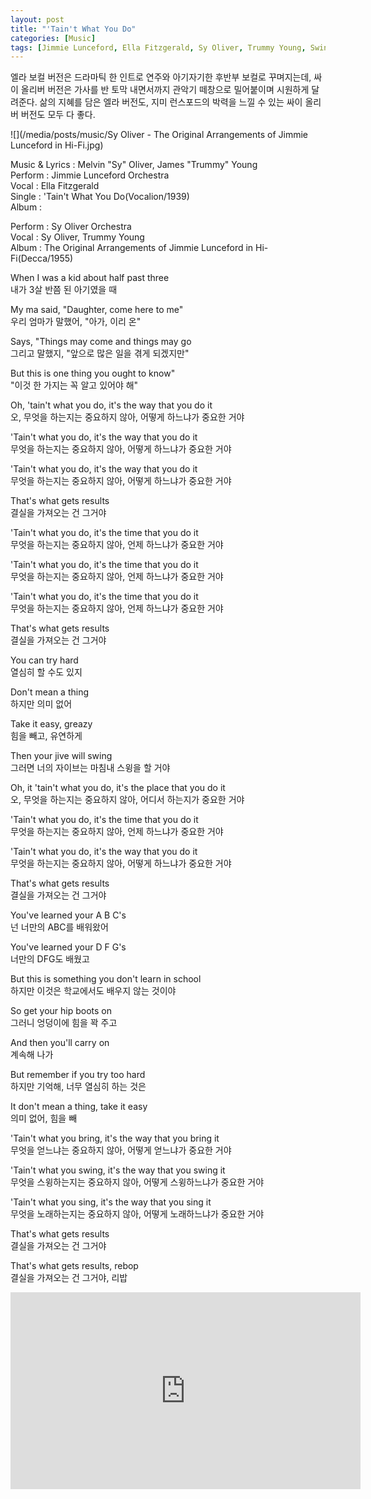 ```yaml
---
layout: post
title: "'Tain't What You Do"
categories: [Music]
tags: [Jimmie Lunceford, Ella Fitzgerald, Sy Oliver, Trummy Young, Swing, Lyrics]
---
```


엘라 보컬 버전은 드라마틱 한 인트로 연주와 아기자기한 후반부 보컬로 꾸며지는데, 싸이 올리버 버전은 가사를 반 토막 내면서까지 관악기 떼창으로 밀어붙이며 시원하게 달려준다. 삶의 지혜를 담은 엘라 버전도, 지미 런스포드의 박력을 느낄 수 있는 싸이 올리버 버전도 모두 다 좋다.

![](/media/posts/music/Sy Oliver - The Original Arrangements of Jimmie Lunceford in Hi-Fi.jpg)

Music & Lyrics : Melvin "Sy" Oliver, James "Trummy" Young  
Perform : Jimmie Lunceford Orchestra  
Vocal : Ella Fitzgerald  
Single : 'Tain't What You Do(Vocalion/1939)  
Album :   

Perform : Sy Oliver Orchestra  
Vocal : Sy Oliver, Trummy Young  
Album : The Original Arrangements of Jimmie Lunceford in Hi-Fi(Decca/1955)

When I was a kid about half past three  
내가 3살 반쯤 된 아기였을 때  

My ma said, "Daughter, come here to me"  
우리 엄마가 말했어, "아가, 이리 온"  

Says, "Things may come and things may go  
그리고 말했지, "앞으로 많은 일을 겪게 되겠지만"  

But this is one thing you ought to know"  
"이것 한 가지는 꼭 알고 있어야 해"  

Oh, 'tain't what you do, it's the way that you do it  
오, 무엇을 하는지는 중요하지 않아, 어떻게 하느냐가 중요한 거야  

'Tain't what you do, it's the way that you do it  
무엇을 하는지는 중요하지 않아, 어떻게 하느냐가 중요한 거야  

'Tain't what you do, it's the way that you do it  
무엇을 하는지는 중요하지 않아, 어떻게 하느냐가 중요한 거야  

That's what gets results  
결실을 가져오는 건 그거야  

'Tain't what you do, it's the time that you do it  
무엇을 하는지는 중요하지 않아, 언제 하느냐가 중요한 거야  

'Tain't what you do, it's the time that you do it  
무엇을 하는지는 중요하지 않아, 언제 하느냐가 중요한 거야  

'Tain't what you do, it's the time that you do it  
무엇을 하는지는 중요하지 않아, 언제 하느냐가 중요한 거야  

That's what gets results  
결실을 가져오는 건 그거야  

You can try hard  
열심히 할 수도 있지  

Don't mean a thing  
하지만 의미 없어   

Take it easy, greazy  
힘을 빼고, 유연하게  

Then your jive will swing  
그러면 너의 자이브는 마침내 스윙을 할 거야  

Oh, it 'tain't what you do, it's the place that you do it  
오, 무엇을 하는지는 중요하지 않아, 어디서 하는지가 중요한 거야  

'Tain't what you do, it's the time that you do it  
무엇을 하는지는 중요하지 않아, 언제 하느냐가 중요한 거야  

'Tain't what you do, it's the way that you do it  
무엇을 하는지는 중요하지 않아, 어떻게 하느냐가 중요한 거야  

That's what gets results  
결실을 가져오는 건 그거야  

You've learned your A B C's  
넌 너만의 ABC를 배워왔어  

You've learned your D F G's  
너만의 DFG도 배웠고  

But this is something you don't learn in school  
하지만 이것은 학교에서도 배우지 않는 것이야  

So get your hip boots on  
그러니 엉덩이에 힘을 꽉 주고  

And then you'll carry on  
계속해 나가  

But remember if you try too hard  
하지만 기억해, 너무 열심히 하는 것은  

It don't mean a thing, take it easy  
의미 없어, 힘을 빼  

'Tain't what you bring, it's the way that you bring it  
무엇을 얻느냐는 중요하지 않아, 어떻게 얻느냐가 중요한 거야  

'Tain't what you swing, it's the way that you swing it  
무엇을 스윙하는지는 중요하지 않아, 어떻게 스윙하느냐가 중요한 거야  

'Tain't what you sing, it's the way that you sing it  
무엇을 노래하는지는 중요하지 않아, 어떻게 노래하느냐가 중요한 거야  

That's what gets results  
결실을 가져오는 건 그거야  

That's what gets results, rebop  
결실을 가져오는 건 그거야, 리밥  

<iframe width="560" height="315" src="https://www.youtube.com/embed/mVZYM7fXNiw" frameborder="0" allow="accelerometer; autoplay; encrypted-media; gyroscope; picture-in-picture" allowfullscreen></iframe>
